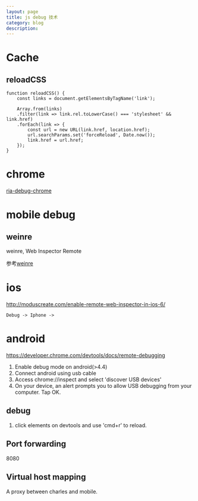 ```yaml
---
layout: page
title: js debug 技术
category: blog
description:
---
```

# Cache
## reloadCSS

    function reloadCSS() {
        const links = document.getElementsByTagName('link');

        Array.from(links)
        .filter(link => link.rel.toLowerCase() === 'stylesheet' && link.href)
        .forEach(link => {
            const url = new URL(link.href, location.href);
            url.searchParams.set('forceReload', Date.now());
            link.href = url.href;
        });
    }

# chrome
[ria-debug-chrome](/p/ria-debug-chrome)

# mobile debug

## weinre
weinre, Web Inspector Remote

参考[weinre](http://segmentfault.com/a/1190000000459296)

# ios
http://moduscreate.com/enable-remote-web-inspector-in-ios-6/

	Debug -> Iphone ->

# android
https://developer.chrome.com/devtools/docs/remote-debugging

1. Enable debug mode on android(>4.4)
2. Connect android using usb cable
3. Access chrome://inspect and select 'discover USB devices'
4. On your device, an alert prompts you to allow USB debugging from your computer. Tap OK.

## debug
1. click elements on devtools and use 'cmd+r' to reload.

## Port forwarding
8080

## Virtual host mapping
A proxy between charles and mobile.
